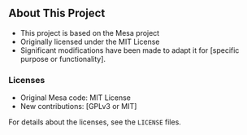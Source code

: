 ## About This Project

* This project is based on the Mesa project
* Originally licensed under the MIT License
* Significant modifications have been made to adapt it for [specific purpose or functionality].

### Licenses
- Original Mesa code: MIT License
- New contributions: [GPLv3 or MIT]

For details about the licenses, see the `LICENSE` files.